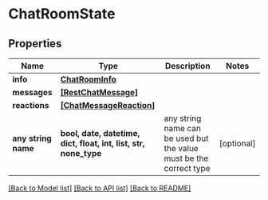 # ChatRoomState


## Properties
Name | Type | Description | Notes
------------ | ------------- | ------------- | -------------
**info** | [**ChatRoomInfo**](ChatRoomInfo.md) |  | 
**messages** | [**[RestChatMessage]**](RestChatMessage.md) |  | 
**reactions** | [**[ChatMessageReaction]**](ChatMessageReaction.md) |  | 
**any string name** | **bool, date, datetime, dict, float, int, list, str, none_type** | any string name can be used but the value must be the correct type | [optional]

[[Back to Model list]](../README.md#documentation-for-models) [[Back to API list]](../README.md#documentation-for-api-endpoints) [[Back to README]](../README.md)



